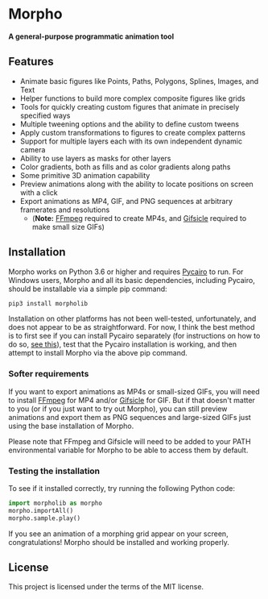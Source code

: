 # Morpho

**A general-purpose programmatic animation tool**

## Features
- Animate basic figures like Points, Paths, Polygons, Splines, Images, and Text
- Helper functions to build more complex composite figures like grids
- Tools for quickly creating custom figures that animate in precisely specified ways
- Multiple tweening options and the ability to define custom tweens
- Apply custom transformations to figures to create complex patterns
- Support for multiple layers each with its own independent dynamic camera
- Ability to use layers as masks for other layers
- Color gradients, both as fills and as color gradients along paths
- Some primitive 3D animation capability
- Preview animations along with the ability to locate positions on screen with a click
- Export animations as MP4, GIF, and PNG sequences at arbitrary framerates and resolutions
  - (**Note:** [FFmpeg](https://ffmpeg.org/) required to create MP4s, and [Gifsicle](https://www.lcdf.org/gifsicle/) required to make small size GIFs)

## Installation

Morpho works on Python 3.6 or higher and requires [Pycairo](https://www.cairographics.org/pycairo/) to run. For Windows users, Morpho and all its basic dependencies, including Pycairo, should be installable via a simple pip command:

```sh
pip3 install morpholib
```

Installation on other platforms has not been well-tested, unfortunately, and does not appear to be as straightforward. For now, I think the best method is to first see if you can install Pycairo separately (for instructions on how to do so, [see this](https://pycairo.readthedocs.io/en/latest/getting_started.html)), test that the Pycairo installation is working, and then attempt to install Morpho via the above pip command.

### Softer requirements

If you want to export animations as MP4s or small-sized GIFs, you will need to install [FFmpeg](https://ffmpeg.org/) for MP4 and/or [Gifsicle](https://www.lcdf.org/gifsicle/) for GIF. But if that doesn't matter to you (or if you just want to try out Morpho), you can still preview animations and export them as PNG sequences and large-sized GIFs just using the base installation of Morpho.

Please note that FFmpeg and Gifsicle will need to be added to your PATH environmental variable for Morpho to be able to access them by default.

### Testing the installation

To see if it installed correctly, try running the following Python code:

```python
import morpholib as morpho
morpho.importAll()
morpho.sample.play()
```

If you see an animation of a morphing grid appear on your screen, congratulations! Morpho should be installed and working properly.

## License

This project is licensed under the terms of the MIT license.
